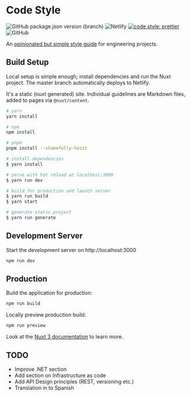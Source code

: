 # Code Style

![GitHub package.json version (branch)](https://img.shields.io/github/package-json/v/samcarrington/code-style/main?style=flat-square)
![Netlify](https://img.shields.io/netlify/a68a85f7-ee00-4dc1-bd8d-e1916b7e4e41?style=flat-square)
[![code style: prettier](https://img.shields.io/badge/code_style-prettier-ff69b4.svg?style=flat-square)](https://github.com/prettier/prettier)
![GitHub](https://img.shields.io/github/license/samcarrington/code-style?style=flat-square)

An [opinionated but simple style guide][code-style] for engineering projects.

## Build Setup

Local setup is simple enough; install dependencies and run the Nuxt project.
The master branch automatically deploys to Netlify.

It's a static (nuxt generated) site. Individual guidelines are Markdown files,
added to pages via `@nuxt/content`.

```bash
# yarn
yarn install

# npm
npm install

# pnpm
pnpm install --shamefully-hoist
```

```bash
# install dependencies
$ yarn install

# serve with hot reload at localhost:3000
$ yarn run dev

# build for production and launch server
$ yarn run build
$ yarn start

# generate static project
$ yarn run generate
```


## Development Server

Start the development server on http://localhost:3000

```bash
npm run dev
```

## Production

Build the application for production:

```bash
npm run build
```

Locally preview production build:

```bash
npm run preview
```

Look at the [Nuxt 3 documentation](https://nuxt.com/docs/getting-started/introduction) to learn more.

## TODO

- Improve .NET section
- Add section on Infrastructure as code
- Add API Design principles (REST, versioning etc.)
- Translation in to Spanish

[code-style]: https://code-style.gwawr.uk/

